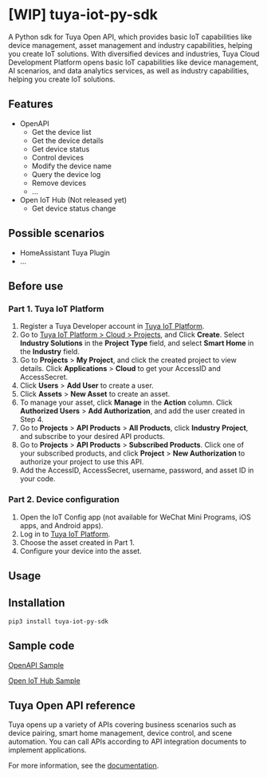 

# [WIP] tuya-iot-py-sdk

A Python sdk for Tuya Open API, which provides basic IoT capabilities like device management, asset management and industry capabilities, helping you create IoT solutions. With diversified devices and industries, Tuya Cloud Development Platform opens basic IoT capabilities like device management, AI scenarios, and data analytics services, as well as industry capabilities, helping you create IoT solutions.

<!-- ## Preview -->

<!-- 
[![Watch the video](https://img.youtube.com/vi/izV4b-ZQSds/maxresdefault.jpg)](https://youtu.be/izV4b-ZQSds)
 -->


## Features
- OpenAPI
  - Get the device list
  - Get the device details
  - Get device status
  - Control devices
  - Modify the device name
  - Query the device log
  - Remove devices
  - ...
- Open IoT Hub (Not released yet)
  - Get device status change

## Possible scenarios

- HomeAssistant Tuya Plugin
- ...

## Before use

### Part 1. Tuya IoT Platform

1. Register a Tuya Developer account in [Tuya IoT Platform](https://iot.tuya.com/).
2. Go to [Tuya IoT Platform > Cloud > Projects](https://iot.tuya.com/cloud/), and Click **Create**. Select **Industry Solutions** in the **Project Type** field, and select **Smart Home** in the **Industry** field.
3. Go to **Projects** > **My Project**, and click the created project to view details. Click **Applications** > **Cloud** to get your AccessID and AccessSecret.
4. Click **Users** > **Add User** to create a user.
5. Click **Assets** > **New Asset** to create an asset.
6. To manage your asset, click **Manage** in the **Action** column. Click **Authorized Users** > **Add Authorization**, and add the user created in Step 4.
7. Go to **Projects** > **API Products** > **All Products**, click **Industry Project**, and subscribe to your desired API products.
8. Go to **Projects** > **API Products** > **Subscribed Products**. Click one of your subscribed products, and click **Project** > **New Authorization** to authorize your project to use this API.
9. Add the AccessID, AccessSecret, username, password, and asset ID in your code.

<!-- Steps Video -->

<!--
 - [Register a developer account on Tuya's site](https://iot.tuya.com/).
 - Once signed in, click **Cloud** on the left sidebar (or go to https://iot.tuya.com/cloud/).
 - Create a project.
 - Click your new project, and you will see a screen similar to this. [The project page](https://images.tuyacn.com/smart/developer/93ceaec6-8a9b-453a-a6a5-a9d8625aa955.png)
 - Find your Access ID and Access Secret.
 - Click **Link Devices**, and select the way you want to link the devices. For example, select **Link devices by App Account**, follow instructions on the screen to add your Tuya Smart app account and connected devices.
 - Click **API Products** in the left sidebar, and apply the API products as needed by your usage. For example, **Device Management**.
-->

### Part 2. Device configuration

1. Open the IoT Config app (not available for WeChat Mini Programs, iOS apps, and Android apps).
2. Log in to [Tuya IoT Platform](https://iot.tuya.com/).
3. Choose the asset created in Part 1.
4. Configure your device into the asset.

<!-- Steps Video -->

## Usage

## Installation

`pip3 install tuya-iot-py-sdk`

## Sample code

[OpenAPI Sample](./example/api.py)

[Open IoT Hub Sample](./example/mq.py)

## Tuya Open API reference

Tuya opens up a variety of APIs covering business scenarios such as device pairing, smart home management, device control, and scene automation. You can call APIs according to API integration documents to implement applications.

For more information, see the [documentation](https://developer.tuya.com/en/docs/cloud/).
<!-- [Documentation > Cloud Development > API Reference](https://developer.tuya.com/docs/iot/open-api/api-reference/api-reference) -->
